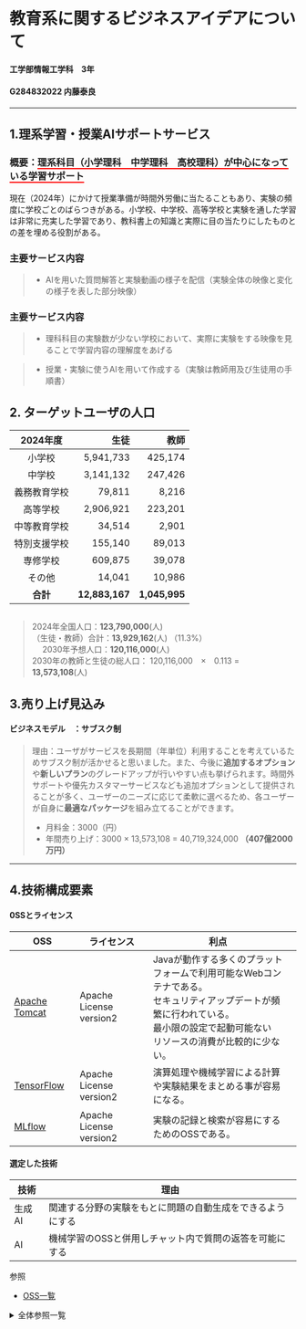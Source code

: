 # 教育系に関するビジネスアイデアについて
#### 工学部情報工学科　3年
#### G284832022 内藤泰良
----
## 1.理系学習・授業AIサポートサービス
### 概要：<b style="border-bottom:solid 2px red;">理系科目（小学理科　中学理科　高校理科）が中心になっている学習サポート</b>
現在（2024年）にかけて授業準備が時間外労働に当たることもあり、実験の頻度に学校ごとのばらつきがある。小学校、中学校、高等学校と実験を通した学習は非常に充実した学習であり、教科書上の知識と実際に目の当たりにしたものとの差を埋める役割がある。
### 主要サービス内容

>- AIを用いた質問解答と実験動画の様子を配信（実験全体の映像と変化の様子を表した部分映像）
### 主要サービス内容

>- 理科科目の実験数が少ない学校において、実際に実験をする映像を見ることで学習内容の理解度をあげる

 >- 授業・実験に使うAIを用いて作成する（実験は教師用及び生徒用の手順書）
 ## 2. ターゲットユーザの人口
 | 2024年度　|生徒|教師|
 |:-:|-:|-:|
 |小学校|5,941,733|425,174|
 |中学校|3,141,132|247,426|
 |義務教育学校|79,811|8,216|
 |高等学校|2,906,921|223,201|
 |中等教育学校|34,514|2,901|
 |特別支援学校|155,140|89,013|
 |専修学校|609,875|39,078|
 |その他|14,041|10,986|
 |**合計**|**12,883,167**|**1,045,995**|
 ##
> 2024年全国人口：**123,790,000**(人) <br>
>（生徒・教師）合計：**13,929,162**(人) （11.3%）<br>　
> 2030年予想人口：**120,116,000**(人) <br>
> 2030年の教師と生徒の総人口：
> 120,116,000　×　0.113 =　**13,573,108**(人) 

## 3.売り上げ見込み
#### ビジネスモデル　：サブスク制
 > 理由：ユーザがサービスを長期間（年単位）利用することを考えているためサブスク制が活かせると思いました。また、今後に**追加するオプション**や**新しいプラン**のグレードアップが行いやすい点も挙げられます。時間外サポートや優先カスタマーサービスなども追加オプションとして提供されることが多く、ユーザーのニーズに応じて柔軟に選べるため、各ユーザーが自身に**最適なパッケージ**を組み立てることができます。
  >-  月料金：3000（円）
  >-  年間売り上げ：3000 × 13,573,108 = 40,719,324,000 **（407億2000万円）**
    
---
## 4.技術構成要素
#### 0SSとライセンス
|OSS|ライセンス|利点||
|-|-|-|-|
|[Apache Tomcat](https://tomcat.apache.org/)|Apache License version2|Javaが動作する多くのプラットフォームで利用可能なWebコンテナである。<br>セキュリティアップデートが頻繁に行われている。<br>最小限の設定で起動可能ない<br>リソースの消費が比較的に少ない。|
|[TensorFlow](https://www.tensorflow.org/?hl=ja)|Apache License version2|演算処理や機械学習による計算や実験結果をまとめる事が容易になる。|
|[MLflow](https://mlflow.org/)|Apache License version2|実験の記録と検索が容易にするためのOSSである。|

#### 選定した技術
|技術|理由|
|-|-|
|生成AI|関連する分野の実験をもとに問題の自動生成をできるようにする|
|AI|機械学習のOSSと併用しチャット内で質問の返答を可能にする|

参照
- [OSS一覧](https://openstandia.jp/oss_info/)
<details><summary> 全体参照一覧 </summary><div>
0SSとライセンス

 - [文部科学省　令和6年学校基本調査](https://www.mext.go.jp/content/20241213-mxt_chousa01-000037551_01.pdf) 
 - [人口推計2024](https://www.stat.go.jp/data/jinsui/pdf/202410.pdf) 
 - [OSS一覧](https://openstandia.jp/oss_info/)
 </div></details>